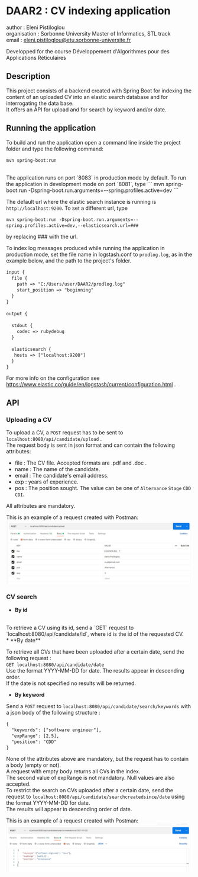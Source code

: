 # DAAR2 : CV indexing application

author : Eleni Pistiloglou <br />
organisation : Sorbonne University Master of Informatics, STL track <br />
email : eleni.pistiloglou@etu.sorbonne-universite.fr

Developped for the course Développement d'Algorithmes pour des Applications Réticulaires<br />

## Description

This project consists of a backend created with Spring Boot for indexing the content of an uploaded CV into an elastic search database 
and for interrogating the data base.  <br />
It offers an API for upload and for search by keyword and/or date.  <br />

## Running the application

To build and run the application open a command line inside the project folder and type the following command: 
```
mvn spring-boot:run
```
 
<br />
The application runs on port `8083` in production mode by default. To run the application in development mode on port `8081`, type  
```
mvn spring-boot:run -Dspring-boot.run.arguments=--spring.profiles.active=dev
```


The default url where the elastic search instance is running is `http://localhost:9200`. To set a different url, type 
```
mvn spring-boot:run -Dspring-boot.run.arguments=--spring.profiles.active=dev,--elasticsearch.url=###
```
by replacing ### with the url.


To index log messages produced while running the application in production mode, set the file name in logstash.conf to `prodlog.log`, as in the example below, and the path to the project's folder.  
```
input {
  file {
    path => "C:/Users/user/DAAR2/prodlog.log"
    start_position => "beginning"
  }
}

output {

  stdout {
    codec => rubydebug
  }

  elasticsearch {
   hosts => ["localhost:9200"]
  }
}
```

For more info on the configuration see https://www.elastic.co/guide/en/logstash/current/configuration.html . <br />

## API

### Uploading a CV

To upload a CV, a `POST` request has to be sent to `localhost:8080/api/candidate/upload` .  <br />
The request body is sent in json format and can contain the following attributes:  <br />
 - file : The CV file. Accepted formats are .pdf and .doc .  <br />
 - name : The name of the candidate. <br />
 - email : The candidate's email address. <br />
 - exp : years of experience. <br />
 - pos : The position sought. The value can be one of `Alternance` `Stage` `CDD` `CDI`. <br />
 
All attributes are mandatory.  <br />

This is an example of a request created with Postman:  <br />
![alt text](https://github.com/EleniPistiloglou/DAAR2/blob/main/uploadrequestexample.jpg?raw=true)


### CV search 
 
* **By id**
<br />
To retrieve a CV using its id, send a `GET` request to `localhost:8080/api/candidate/id`, where id is the id of the requested CV. 
 <br />
* **By date**

To retrieve all CVs that have been uploaded after a certain date, send the following request :  <br />
`GET localhost:8080/api/candidate/date`  <br />
Use the format YYYY-MM-DD for date. The results appear in descending order.  <br />
If the date is not specified no results will be returned. 
<br />
* **By keyword**

Send a `POST` request to `localhost:8080/api/candidate/search/keywords` with a json body of the following structure :  <br />
```
{ 
  "keywords": ["software engineer"], 
  "expRange": [2,5], 
  "position": "CDD" 
} 
```

None of the attributes above are mandatory, but the request has to contain a body (empty or not). <br />
A request with empty body returns all CVs in the index. <br />
The second value of expRange is not mandatory. Null values are also accepted.  <br />
To restrict the search on CVs uploaded after a certain date, send the request to `localhost:8080/api/candidate/searchcreatedsince/date` using the format YYYY-MM-DD for date.  <br />
The results will appear in descending order of date.  <br />

This is an example of a request created with Postman:  
![alt text](https://github.com/EleniPistiloglou/DAAR2/blob/main/searchrequestexample.jpg?raw=true)
